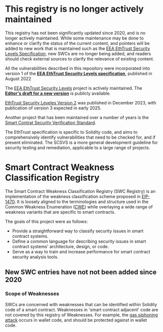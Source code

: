 # This registry is no longer actively maintained

This registry has not been significantly updated since 2020, and is no longer actively maintained. While some maintenance may be done
to enhance or clarify the status of the current content, and pointers will be added to new work that is maintained such as the 
[EEA EthTrust Security Levels Specification](https://entethalliance.org/specs/ethtrust-sl/), new SWCs are no longer being added,
and readers should check external sources to clarify the relevance of existing content.

All the vulnerabilities described in this repository were incorporated into version 1 of the **[EEA EthTrust Security Levels specification](https://entethalliance.org/specs/ethtrust-sl)**, published in August 2022

The [EEA EthTrust Security Levels](https://entethalliance.org/groups/ethtrust) project is actively maintained. 
The **[Editor's draft for a new version](https://entethalliance.github.io/eta-registry/security-levels-spec.html)** is publicly available.

[EthTrust Security Leveles Version 2](https://entethalliance.org/specs/ethtrust-sl/v2) was published in December 2023, with publication of version 3 expected in early 2025.

Another project that has been maintained over a number of years is the [Smart Contrat Security Verification Standard](https://github.com/ComposableSecurity/SCSVS).

The EthTrust specification is specific to Solidity code, and aims to comprehensively identify vulnerabilities that need to be checked for, and if present eliminated. The SCSVS is a more general development guideline for security testing and remediation, applicable to a large range of projects.

# Smart Contract Weakness Classification Registry

The Smart Contract Weakness Classification Registry (SWC Registry) is an implementation of the weakness classification scheme proposed in [EIP-1470](https://github.com/ethereum/EIPs/issues/1469). It is loosely aligned to the terminologies and structure used in the Common Weakness Enumeration ([CWE](https://cwe.mitre.org)) while overlaying a wide range of weakness variants that are specific to smart contracts.

The goals of this project were as follows:

- Provide a straightforward way to classify security issues in smart contract systems.
- Define a common language for describing security issues in smart contract systems' architecture, design, or code.
- Serve as a way to train and increase performance for smart contract security analysis tools.

## New SWC entries have not not been added since 2020


### Scope of Weaknesses

SWCs are concerned with weaknesses that can be identified within Solidity code of a smart contract.
Weaknesses in 'smart contract adjacent' code are not covered by this registry of Weaknesses. 
For example, the [gas siphoning attack](https://github.com/SmartContractSecurity/SWC-registry/pull/140) occurs in wallet code,
and should be protected against in wallet code.
